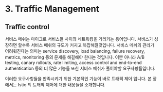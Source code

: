 # 3. Traffic Management

## Traffic control

서비스 메쉬는 마이크로 서비스들 사이의 네트워킹을 가리키는 용어입니다. 서비스가 성장하면 할수록 서비스 메쉬의 규모가 커지고 복잡해질것입니다. 서비스 메쉬의 관리가 어려워진다는 의미는 service discovery, load balancing, failure recovery, metrics, monitoring 등의 문제를 해결해야 한다는 것입니다. 이뿐 아니라 A/B testing, canary rollouts, rate limiting, access control and end-to-end authentication 등의 더 많은 기능들 또한 서비스 메쉬가 풀어야할 요구사항들입니다.

이러한 요구사항들을 만족시키기 위한 기본적인 기능이 바로 트래픽 제어 입니다. 본 장에서는 Istio 의 트래픽 제어에 대한 내용들을 소개합니다.

